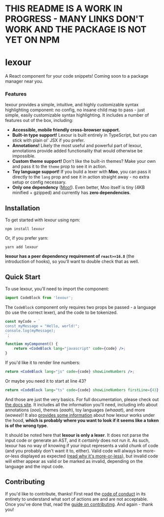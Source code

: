 # THIS README IS A WORK IN PROGRESS - MANY LINKS DON'T WORK AND THE PACKAGE IS NOT YET ON NPM

# lexour

A React component for your code snippets! Coming soon to a package manager near
you.

### Features

lexour provides a simple, intuitive, and highly customizable syntax highlighting
component: no config, no insane child map to pass - just simple, easily
customizable syntax highlighting. It includes a number of features out of the
box, including:

-   **Accessible, mobile friendly cross-browser support.**
-   **Built-in type support!** Lexour is built entirely in TypeScript, but you
    can stick with plain ol' JSX if you prefer.
-   **Annotations!** Likely the most useful and powerful part of lexour,
    annotations provide added functionality that would otherwise be impossible.
-   **Custom theme support!** Don't like the built-in themes? Make your own and
    pass it to the `theme` prop to see it in action.
-   **Toy language support!** If you build a lexer with **Moo**, you can pass it
    directly to the `lang` prop and see it in action straight away - no extra
    setup or config necessary.
-   **Only one dependency** ([Moo!][moo]). Even better, Moo itself is tiny (4KB
    minified + gzipped) and currently has **zero dependencies**.

## Installation

To get started with lexour using npm:

```
npm install lexour
```

Or, if you prefer yarn:

```
yarn add lexour
```

**lexour has a peer dependency requirement of `react>=16.8`** (the introduction
of hooks), so you'll want to double check that as well.

## Quick Start

To use lexour, you'll need to import the component:

```jsx
import CodeBlock from 'lexour';
```

The `CodeBlock` component only requires two props be passed - a language (to use
the correct lexer), and the code to be tokenized.

```jsx
const myCode = `
const myMessage = "Hello, world!";
console.log(myMessage);
`;

function myComponent() {
    return <CodeBlock lang="javascript" code={code} />;
}
```

If you'd like it to render line numbers:

```jsx
return <CodeBlock lang="js" code={code} showLineNumbers />;
```

Or maybe you need it to start at line 43?

```jsx
return <CodeBlock lang="ts" code={code} showLineNumbers firstLine={43} />;
```

And those are just the very basics. For full documentation, please check out
[the docs site][docs]. It includes all the information you'll need, including
info about annotations (_ooo_), themes (_aaah_), toy languages (_whaaat_), and
more (_wowee_)! It also [provides some information][lexer_explanation] about how
lexour works under the hood, **which is probably where you want to look if it
seems like a token is of the wrong type**.

It should be noted here that **lexour is only a lexer**. It does not parse the
input code or generate an AST, and it _certainly_ does not run it. As such,
lexour has no way of knowing if your input represents a valid chunk of code (and
you probably don't want it to, either). Valid code will always be more-or-less
displayed as expected ([read why it's more-or-less][lexer_explanation]), but
invalid code will either appear as valid or be marked as invalid, depending on
the language and the input code.

## Contributing

If you'd like to contribute, thanks! First read the [code of conduct][conduct]
in its entirety to understand what sort of actions are and are not acceptable.
Once you've done that, read the [guide on contributing][contributing]. And
again - thank you!

[moo]: https://www.github.com/no-context/moo
[docs]: ./README.md
[conduct]: ./CODE_OF_CONDUCT.md
[contributing]: ./README.md
[lexer_explanation]: ./README.md
